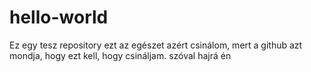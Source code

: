 # hello-world
Ez egy tesz repository
ezt az egészet azért csinálom, mert a github azt mondja, hogy ezt kell, hogy csináljam. szóval hajrá én
